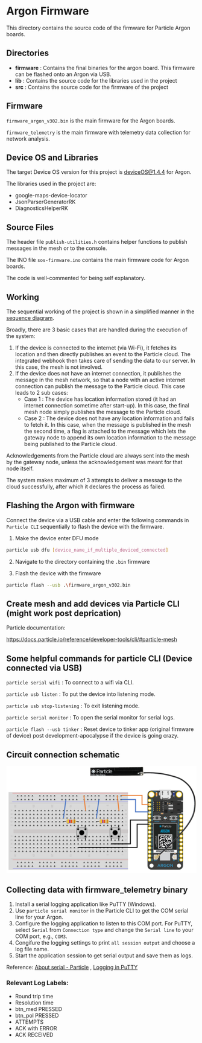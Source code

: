 # Argon Firmware

This directory contains the source code of the firmware for Particle Argon boards.

## Directories
* **firmware** : Contains the final binaries for the argon board. This firmware can be flashed onto an Argon via USB.
* **lib** : Contains the source code for the libraries used in the project
* **src** : Contains the source code for the firmware of the project

## Firmware

`firmware_argon_v302.bin` is the main firmware for the Argon boards.

`firmware_telemetry` is the main firmware with telemetry data collection for network analysis.

## Device OS and Libraries

The target Device OS version for this project is deviceOS@1.4.4 for Argon.

The libraries used in the project are:
* google-maps-device-locator
* JsonParserGeneratorRK
* DiagnosticsHelperRK

## Source Files

The header file `publish-utilities.h` contains helper functions to publish messages in the mesh or to the console.

The INO file `sos-firmware.ino` contains the main firmware code for Argon boards.

The code is well-commented for being self explanatory.

## Working
The sequential working of the project is shown in a simplified manner in the [sequence diagram](../images/sequence-diagram.png).

Broadly, there are 3 basic cases that are handled during the execution of the system:

1. If the device is connected to the internet (via Wi-Fi), it fetches its location and then directly publishes an event to the Particle cloud. The integrated webhook then takes care of sending the data to our server. In this case, the mesh is not involved.
2. If the device does not have an internet connection, it publishes the message in the mesh network, so that a node with an active internet connection can publish the message to the Particle cloud. This case leads to 2 sub cases:
    * Case 1 : The device has location information stored (it had an internet connection sometime after start-up). In this case, the final mesh node simply publishes the message to the Particle cloud.
    * Case 2 : The device does not have any location information and fails to fetch it. In this case, when the message is published in the mesh the second time, a flag is attached to the message which lets the gateway node to append its own location information to the message being published to the Particle cloud.

Acknowledgements from the Particle cloud are always sent into the mesh by the gateway node, unless the acknowledgement was meant for that node itself.

The system makes maximum of 3 attempts to deliver a message to the cloud successfully, after which it declares the process as failed.

## Flashing the Argon with firmware

Connect the device via a USB cable and enter the following commands in `Particle CLI` sequentially to flash the device with the firmware.

1) Make the device enter DFU mode
```sh
particle usb dfu [device_name_if_multiple_deviced_connected]
```
2) Navigate to the directory containing the `.bin` firmware

3) Flash the device with the firmware
```sh
particle flash --usb .\firmware_argon_v302.bin
```

## Create mesh and add devices via Particle CLI (might work post deprication)
Particle documentation:

https://docs.particle.io/reference/developer-tools/cli/#particle-mesh

## Some helpful commands for particle CLI (Device connected via USB)

`particle serial wifi` : To connect to a wifi via CLI.

`particle usb listen` : To put the device into listening mode.

`particle usb stop-listening` : To exit listening mode.

`particle serial monitor` : To open the serial monitor for serial logs.

`particle flash --usb tinker` : Reset device to tinker app (original firmware of device) post development-apocalypse if the device is going crazy.

## Circuit connection schematic
<img src="../images/circuit.png">

## Collecting data with firmware_telemetry binary

1. Install a serial logging application like PuTTY (Windows).
2. Use `particle serial monitor` in the Particle CLI to get the COM serial line for your Argon.
3. Configure the logging application to listen to this COM port. For PuTTY, select `Serial` from `Connection type` and change the `Serial line` to your COM port, e.g., `COM3`.
4. Congifure the logging settings to print `all session output` and choose a log file name.
5. Start the application session to get serial output and save them as logs.

Reference: [About serial - Particle](https://docs.particle.io/tutorials/learn-more/about-serial/) , [Logging in PuTTY](https://www.eye4software.com/hydromagic/documentation/articles-and-howtos/serial-port-logging/)

### Relevant Log Labels:
* Round trip time
* Resolution time
* btn_med PRESSED
* btn_pol PRESSED
* ATTEMPTS
* ACK with ERROR
* ACK RECEIVED